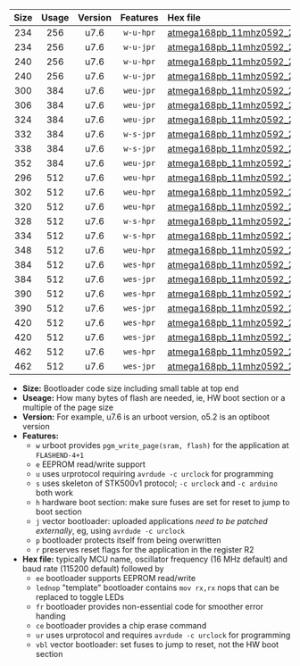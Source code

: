 |Size|Usage|Version|Features|Hex file|
|:-:|:-:|:-:|:-:|:--|
|234|256|u7.6|`w-u-hpr`|[atmega168pb_11mhz0592_230400bps_ur.hex](https://raw.githubusercontent.com/stefanrueger/urboot/main/atmega168pb_11mhz0592_230400bps_ur.hex)|
|234|256|u7.6|`w-u-jpr`|[atmega168pb_11mhz0592_230400bps_ur_vbl.hex](https://raw.githubusercontent.com/stefanrueger/urboot/main/atmega168pb_11mhz0592_230400bps_ur_vbl.hex)|
|240|256|u7.6|`w-u-hpr`|[atmega168pb_11mhz0592_230400bps_lednop_ur.hex](https://raw.githubusercontent.com/stefanrueger/urboot/main/atmega168pb_11mhz0592_230400bps_lednop_ur.hex)|
|240|256|u7.6|`w-u-jpr`|[atmega168pb_11mhz0592_230400bps_lednop_ur_vbl.hex](https://raw.githubusercontent.com/stefanrueger/urboot/main/atmega168pb_11mhz0592_230400bps_lednop_ur_vbl.hex)|
|300|384|u7.6|`weu-jpr`|[atmega168pb_11mhz0592_230400bps_ee_ur_vbl.hex](https://raw.githubusercontent.com/stefanrueger/urboot/main/atmega168pb_11mhz0592_230400bps_ee_ur_vbl.hex)|
|306|384|u7.6|`weu-jpr`|[atmega168pb_11mhz0592_230400bps_ee_lednop_ur_vbl.hex](https://raw.githubusercontent.com/stefanrueger/urboot/main/atmega168pb_11mhz0592_230400bps_ee_lednop_ur_vbl.hex)|
|324|384|u7.6|`weu-jpr`|[atmega168pb_11mhz0592_230400bps_ee_lednop_fr_ur_vbl.hex](https://raw.githubusercontent.com/stefanrueger/urboot/main/atmega168pb_11mhz0592_230400bps_ee_lednop_fr_ur_vbl.hex)|
|332|384|u7.6|`w-s-jpr`|[atmega168pb_11mhz0592_230400bps_vbl.hex](https://raw.githubusercontent.com/stefanrueger/urboot/main/atmega168pb_11mhz0592_230400bps_vbl.hex)|
|338|384|u7.6|`w-s-jpr`|[atmega168pb_11mhz0592_230400bps_lednop_vbl.hex](https://raw.githubusercontent.com/stefanrueger/urboot/main/atmega168pb_11mhz0592_230400bps_lednop_vbl.hex)|
|352|384|u7.6|`weu-jpr`|[atmega168pb_11mhz0592_230400bps_ee_lednop_fr_ce_ur_vbl.hex](https://raw.githubusercontent.com/stefanrueger/urboot/main/atmega168pb_11mhz0592_230400bps_ee_lednop_fr_ce_ur_vbl.hex)|
|296|512|u7.6|`weu-hpr`|[atmega168pb_11mhz0592_230400bps_ee_ur.hex](https://raw.githubusercontent.com/stefanrueger/urboot/main/atmega168pb_11mhz0592_230400bps_ee_ur.hex)|
|302|512|u7.6|`weu-hpr`|[atmega168pb_11mhz0592_230400bps_ee_lednop_ur.hex](https://raw.githubusercontent.com/stefanrueger/urboot/main/atmega168pb_11mhz0592_230400bps_ee_lednop_ur.hex)|
|320|512|u7.6|`weu-hpr`|[atmega168pb_11mhz0592_230400bps_ee_lednop_fr_ur.hex](https://raw.githubusercontent.com/stefanrueger/urboot/main/atmega168pb_11mhz0592_230400bps_ee_lednop_fr_ur.hex)|
|328|512|u7.6|`w-s-hpr`|[atmega168pb_11mhz0592_230400bps.hex](https://raw.githubusercontent.com/stefanrueger/urboot/main/atmega168pb_11mhz0592_230400bps.hex)|
|334|512|u7.6|`w-s-hpr`|[atmega168pb_11mhz0592_230400bps_lednop.hex](https://raw.githubusercontent.com/stefanrueger/urboot/main/atmega168pb_11mhz0592_230400bps_lednop.hex)|
|348|512|u7.6|`weu-hpr`|[atmega168pb_11mhz0592_230400bps_ee_lednop_fr_ce_ur.hex](https://raw.githubusercontent.com/stefanrueger/urboot/main/atmega168pb_11mhz0592_230400bps_ee_lednop_fr_ce_ur.hex)|
|384|512|u7.6|`wes-hpr`|[atmega168pb_11mhz0592_230400bps_ee.hex](https://raw.githubusercontent.com/stefanrueger/urboot/main/atmega168pb_11mhz0592_230400bps_ee.hex)|
|384|512|u7.6|`wes-jpr`|[atmega168pb_11mhz0592_230400bps_ee_vbl.hex](https://raw.githubusercontent.com/stefanrueger/urboot/main/atmega168pb_11mhz0592_230400bps_ee_vbl.hex)|
|390|512|u7.6|`wes-hpr`|[atmega168pb_11mhz0592_230400bps_ee_lednop.hex](https://raw.githubusercontent.com/stefanrueger/urboot/main/atmega168pb_11mhz0592_230400bps_ee_lednop.hex)|
|390|512|u7.6|`wes-jpr`|[atmega168pb_11mhz0592_230400bps_ee_lednop_vbl.hex](https://raw.githubusercontent.com/stefanrueger/urboot/main/atmega168pb_11mhz0592_230400bps_ee_lednop_vbl.hex)|
|420|512|u7.6|`wes-hpr`|[atmega168pb_11mhz0592_230400bps_ee_lednop_fr.hex](https://raw.githubusercontent.com/stefanrueger/urboot/main/atmega168pb_11mhz0592_230400bps_ee_lednop_fr.hex)|
|420|512|u7.6|`wes-jpr`|[atmega168pb_11mhz0592_230400bps_ee_lednop_fr_vbl.hex](https://raw.githubusercontent.com/stefanrueger/urboot/main/atmega168pb_11mhz0592_230400bps_ee_lednop_fr_vbl.hex)|
|462|512|u7.6|`wes-hpr`|[atmega168pb_11mhz0592_230400bps_ee_lednop_fr_ce.hex](https://raw.githubusercontent.com/stefanrueger/urboot/main/atmega168pb_11mhz0592_230400bps_ee_lednop_fr_ce.hex)|
|462|512|u7.6|`wes-jpr`|[atmega168pb_11mhz0592_230400bps_ee_lednop_fr_ce_vbl.hex](https://raw.githubusercontent.com/stefanrueger/urboot/main/atmega168pb_11mhz0592_230400bps_ee_lednop_fr_ce_vbl.hex)|

- **Size:** Bootloader code size including small table at top end
- **Useage:** How many bytes of flash are needed, ie, HW boot section or a multiple of the page size
- **Version:** For example, u7.6 is an urboot version, o5.2 is an optiboot version
- **Features:**
  + `w` urboot provides `pgm_write_page(sram, flash)` for the application at `FLASHEND-4+1`
  + `e` EEPROM read/write support
  + `u` uses urprotocol requiring `avrdude -c urclock` for programming
  + `s` uses skeleton of STK500v1 protocol; `-c urclock` and `-c arduino` both work
  + `h` hardware boot section: make sure fuses are set for reset to jump to boot section
  + `j` vector bootloader: uploaded applications *need to be patched externally*, eg, using `avrdude -c urclock`
  + `p` bootloader protects itself from being overwritten
  + `r` preserves reset flags for the application in the register R2
- **Hex file:** typically MCU name, oscillator frequency (16 MHz default) and baud rate (115200 default) followed by
  + `ee` bootloader supports EEPROM read/write
  + `lednop` "template" bootloader contains `mov rx,rx` nops that can be replaced to toggle LEDs
  + `fr` bootloader provides non-essential code for smoother error handing
  + `ce` bootloader provides a chip erase command
  + `ur` uses urprotocol and requires `avrdude -c urclock` for programming
  + `vbl` vector bootloader: set fuses to jump to reset, not the HW boot section
